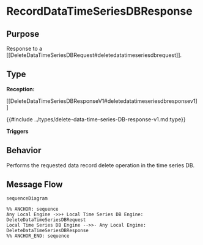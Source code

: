 <div class="message">

# RecordDataTimeSeriesDBResponse

## Purpose

<!-- --8<-- [start:purpose] -->
Response to a [[DeleteDataTimeSeriesDBRequest#deletedatatimeseriesdbrequest]].
<!-- --8<-- [end:purpose] -->

## Type

<!-- --8<-- [start:type] -->
**Reception:**

[[DeleteDataTimeSeriesDBResponseV1#deletedatatimeseriesdbresponsev1]]

{{#include ../types/delete-data-time-series-DB-response-v1.md:type}}

**Triggers**


<!-- --8<-- [end:type] -->

## Behavior

<!-- --8<-- [start:behavior] -->
Performs the requested data record delete operation in the time series DB.
<!-- --8<-- [end:behavior] -->


## Message Flow

<!-- --8<-- [start:messages] -->
```mermaid
sequenceDiagram

%% ANCHOR: sequence
Any Local Engine ->>+ Local Time Series DB Engine: DeleteDataTimeSeriesDBRequest
Local Time Series DB Engine -->>- Any Local Engine: DeleteDataTimeSeriesDBResponse
%% ANCHOR_END: sequence
```

<!-- --8<-- [end:messages] -->

</div>